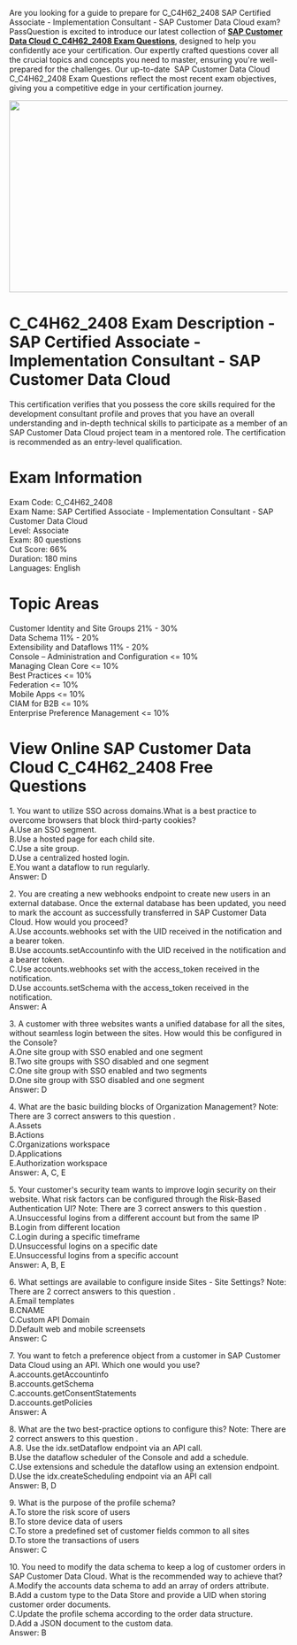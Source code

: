<p>Are you looking for a guide to prepare for C_C4H62_2408 SAP Certified Associate - Implementation Consultant - SAP Customer Data Cloud exam? PassQuestion is excited to introduce our latest collection of <strong><a href="https://www.passquestion.com/c_c4h62_2408.html">SAP Customer Data Cloud C_C4H62_2408 Exam Questions</a></strong>, designed to help you confidently ace your certification. Our expertly crafted questions cover all the crucial topics and concepts you need to master, ensuring you&#39;re well-prepared for the challenges. Our up-to-date &nbsp;SAP Customer Data Cloud C_C4H62_2408 Exam Questions reflect the most recent exam objectives, giving you a competitive edge in your certification journey.</p>

<p><img alt="" src="https://www.passquestion.com/uploads/pqcom/images/20240905/d2305053fe40e0096f0f138632bc7a3a.png" style="height:347px; width:618px" /></p>

<h1>C_C4H62_2408 Exam Description - SAP Certified Associate - Implementation Consultant - SAP Customer Data Cloud</h1>

<p>This certification verifies that you possess the core skills required for the development consultant profile and proves that you have an overall understanding and in-depth technical skills to participate as a member of an SAP Customer Data Cloud project team in a mentored role. The certification is recommended as an entry-level qualification.</p>

<h1>Exam Information</h1>

<p>Exam Code: C_C4H62_2408<br />
Exam Name: SAP Certified Associate - Implementation Consultant - SAP Customer Data Cloud<br />
Level: Associate<br />
Exam: 80 questions<br />
Cut Score: 66%<br />
Duration: 180 mins<br />
Languages: English</p>

<h1>Topic Areas</h1>

<p>Customer Identity and Site Groups 21% - 30%<br />
Data Schema 11% - 20%<br />
Extensibility and Dataflows 11% - 20%<br />
Console &ndash; Administration and Configuration &lt;= 10%<br />
Managing Clean Core &lt;= 10%<br />
Best Practices &lt;= 10%<br />
Federation &lt;= 10%<br />
Mobile Apps &lt;= 10%<br />
CIAM for B2B &lt;= 10%<br />
Enterprise Preference Management &lt;= 10%</p>

<h1>View Online SAP Customer Data Cloud C_C4H62_2408 Free Questions</h1>

<p>1. You want to utilize SSO across domains.What is a best practice to overcome browsers that block third-party cookies?<br />
A.Use an SSO segment.<br />
B.Use a hosted page for each child site.<br />
C.Use a site group.<br />
D.Use a centralized hosted login.<br />
E.You want a dataflow to run regularly.<br />
Answer: D</p>

<p>2. You are creating a new webhooks endpoint to create new users in an external database. Once the external database has been updated, you need to mark the account as successfully transferred in SAP Customer Data Cloud. How would you proceed?<br />
A.Use accounts.webhooks set with the UID received in the notification and a bearer token.<br />
B.Use accounts.setAccountinfo with the UID received in the notification and a bearer token.<br />
C.Use accounts.webhooks set with the access_token received in the notification.<br />
D.Use accounts.setSchema with the access_token received in the notification.<br />
Answer: A</p>

<p>3. A customer with three websites wants a unified database for all the sites, without seamless login between the sites. How would this be configured in the Console?<br />
A.One site group with SSO enabled and one segment<br />
B.Two site groups with SSO disabled and one segment<br />
C.One site group with SSO enabled and two segments<br />
D.One site group with SSO disabled and one segment<br />
Answer: D</p>

<p>4. What are the basic building blocks of Organization Management? Note: There are 3 correct answers to this question .<br />
A.Assets<br />
B.Actions<br />
C.Organizations workspace<br />
D.Applications<br />
E.Authorization workspace<br />
Answer: A, C, E</p>

<p>5. Your customer&#39;s security team wants to improve login security on their website. What risk factors can be configured through the Risk-Based Authentication UI? Note: There are 3 correct answers to this question .<br />
A.Unsuccessful logins from a different account but from the same IP<br />
B.Login from different location<br />
C.Login during a specific timeframe<br />
D.Unsuccessful logins on a specific date<br />
E.Unsuccessful logins from a specific account<br />
Answer: A, B, E</p>

<p>6. What settings are available to configure inside Sites - Site Settings? Note: There are 2 correct answers to this question .<br />
A.Email templates<br />
B.CNAME<br />
C.Custom API Domain<br />
D.Default web and mobile screensets<br />
Answer: C</p>

<p>7. You want to fetch a preference object from a customer in SAP Customer Data Cloud using an API. Which one would you use?<br />
A.accounts.getAccountinfo<br />
B.accounts.getSchema<br />
C.accounts.getConsentStatements<br />
D.accounts.getPolicies<br />
Answer: A</p>

<p>8. What are the two best-practice options to configure this? Note: There are 2 correct answers to this question .<br />
A.8. Use the idx.setDataflow endpoint via an API call.<br />
B.Use the dataflow scheduler of the Console and add a schedule.<br />
C.Use extensions and schedule the dataflow using an extension endpoint.<br />
D.Use the idx.createScheduling endpoint via an API call<br />
Answer: B, D</p>

<p>9. What is the purpose of the profile schema?<br />
A.To store the risk score of users<br />
B.To store device data of users<br />
C.To store a predefined set of customer fields common to all sites<br />
D.To store the transactions of users<br />
Answer: C</p>

<p>10. You need to modify the data schema to keep a log of customer orders in SAP Customer Data Cloud. What is the recommended way to achieve that?<br />
A.Modify the accounts data schema to add an array of orders attribute.<br />
B.Add a custom type to the Data Store and provide a UID when storing customer order documents.<br />
C.Update the profile schema according to the order data structure.<br />
D.Add a JSON document to the custom data.<br />
Answer: B<br />
&nbsp;</p>

